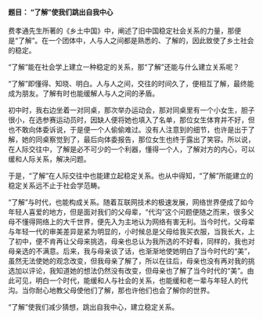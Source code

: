 

#### 题目： “了解”使我们跳出自我中心

费孝通先生所著的《乡土中国》中，阐述了旧中国稳定社会关系的力量，那便是“了解”。在一个团体中，人与人之间都是熟悉的、了解的，因此致使了乡土社会的稳定。

“了解”能在社会学上建立一种稳定的关系，那“了解”还能与什么建立关系呢？

“了解”即懂得、知晓、明白。人与人之间，交往的时间久了，便相互了解，最终能成为朋友。了解有时也能缓解人与人之间的矛盾。

初中时，我右边坐着一对同桌，那次举办运动会，那对同桌里有一个小女生，胆子很小，在选参赛运动员时，因缺人便将她也填入了名单，那位女生体育并不好，但也不敢向体委诉说，于是便一个人偷偷难过。没有人注意到的细节，也许是出于了解，她的同桌察觉到了，最后向体委报告，那位女生也终于露出了笑容。所以说，在人际交往中，了解是必不可少的一个利器，懂得一个人，了解对方的内心，可以缓和人际关系，解决问题。

于是，“了解”在人际交往中也能建立起稳定关系。也从中得知，“了解”所能建立的稳定关系远不止于社会学范畴。

“了解”与时代，也能构成关系。随着互联网技术的极速发展，网络世界便成了如今年轻人喜爱的地方，但是面对我们的父母辈，“代沟”这个问题便随之而来，很多父母不懂得网络上的大千世界，便先入为主地认为网络有害无利。当今时代，父母辈与年轻一代的审美差异是紧为明显的，小时候总是父母给我买衣服，当我长大，上了初中，便不肯再让父母来挑选，母亲也总认为我所选的不好看，同样的，我也对母亲选的不满意。后来，我与母亲谈了话，也渐渐地使她明白了当今时代的“美”，虽然无法使她的观念改变，但我母亲了解了，所以在往后，母亲也没有再对我的挑选加以评论，我知道她的想法仍然没有改变，但母亲也了解了当今时代的“美”。由此可见，明白一个时代，能缓和人与社会的关系，也能缓和老一辈与年轻人的代沟。当你耐心地教父母使他们了解，那也许他们也会了解你的世界。

“了解”使我们减少猜想，跳出自我中心，建立稳定关系。
